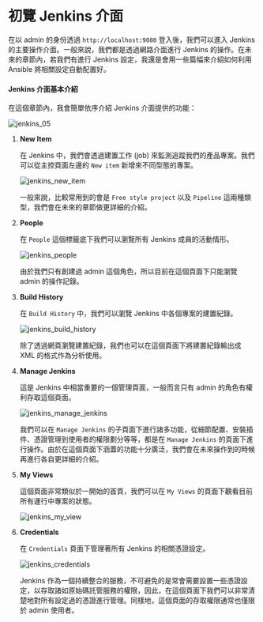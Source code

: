# 初覽 Jenkins 介面

在以 admin 的身份透過 `http://localhost:9080` 登入後，我們可以進入 Jenkins 的主要操作介面。一般來說，我們都是透過網路介面進行 Jenkins 的操作。在未來的章節內，若我們有進行 Jenkins 設定，我還是會用一些篇幅來介紹如何利用 Ansible 將相關設定自動配置好。

#### Jenkins 介面基本介紹

在這個章節內，我會簡單依序介紹 Jenkins 介面提供的功能：

![jenkins_05](https://github.com/tsoliangwu0130/learn-ansible-and-jenkins-in-30-days/blob/master/images/jenkins_05.png?raw=true)

1. **New Item**

	在 Jenkins 中，我們會透過建置工作 (job) 來監測追蹤我們的產品專案。我們可以從主控頁面左邊的 `New item` 新增來不同型態的專案。

	![jenkins_new_item](https://github.com/tsoliangwu0130/learn-ansible-and-jenkins-in-30-days/blob/master/images/jenkins_new_item.png?raw=true)

	一般來說，比較常用到的會是 `Free style project` 以及 `Pipeline` 這兩種類型，我們會在未來的章節做更詳細的介紹。

2. **People**

	在 `People` 這個標籤底下我們可以瀏覽所有 Jenkins 成員的活動情形。

	![jenkins_people](https://github.com/tsoliangwu0130/learn-ansible-and-jenkins-in-30-days/blob/master/images/jenkins_people.png?raw=true)

	由於我們只有創建過 admin 這個角色，所以目前在這個頁面下只能瀏覽 admin 的操作記錄。

3. **Build History**

	在 `Build History` 中，我們可以瀏覽 Jenkins 中各個專案的建置紀錄。

	![jenkins_build_history](https://github.com/tsoliangwu0130/learn-ansible-and-jenkins-in-30-days/blob/master/images/jenkins_build_history.png?raw=true)

	除了透過網頁瀏覽建置紀錄，我們也可以在這個頁面下將建置紀錄輸出成 XML 的格式作為分析使用。

4. **Manage Jenkins**

	這是 Jenkins 中相當重要的一個管理頁面，一般而言只有 admin 的角色有權利存取這個頁面。

	![jenkins_manage_jenkins](https://github.com/tsoliangwu0130/learn-ansible-and-jenkins-in-30-days/blob/master/images/jenkins_manage_jenkins.png?raw=true)

	我們可以在 `Manage Jenkins` 的子頁面下進行諸多功能，從細節配置、安裝插件、憑證管理到使用者的權限劃分等等，都是在 `Manage Jenkins` 的頁面下進行操作。由於在這個頁面下涵蓋的功能十分廣泛，我們會在未來操作到的時候再進行各自更詳細的介紹。

5. **My Views**

	這個頁面非常類似於一開始的首頁，我們可以在 `My Views` 的頁面下觀看目前所有運行中專案的狀態。

	![jenkins_my_view](https://github.com/tsoliangwu0130/learn-ansible-and-jenkins-in-30-days/blob/master/images/jenkins_my_view.png?raw=true)

6. **Credentials**

	在 `Credentials` 頁面下管理著所有 Jenkins 的相關憑證設定。

	![jenkins_credentials](https://github.com/tsoliangwu0130/learn-ansible-and-jenkins-in-30-days/blob/master/images/jenkins_credentials.png?raw=true)

	Jenkins 作為一個持續整合的服務，不可避免的是常會需要設置一些憑證設定，以存取諸如原始碼託管服務的權限，因此，在這個頁面下我們可以非常清楚地對所有設定過的憑證進行管理。同樣地，這個頁面的存取權限通常也僅限於 admin 使用者。

